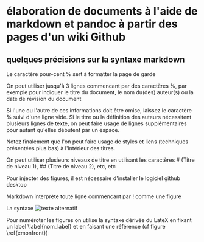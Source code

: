 # élaboration de documents à l'aide de markdown et pandoc à partir des pages d'un wiki Github
## quelques précisions sur la syntaxe markdown

Le caractère pour-cent % sert à formatter la page de garde

On peut utiliser jusqu'à 3 lignes commencant par des caractères %, par exemple pour indiquer le titre du document, le nom du(des) auteur(s) ou la date de révision du document

Si l'une ou l'autre de ces informations doit être omise, laissez le caractère % suivi d'une ligne vide. Si le titre ou la définition des auteurs nécessitent plusieurs lignes de texte, on peut faire usage de lignes supplémentaires pour autant qu'elles débutent par un espace.

Notez finalement que l'on peut faire usage de styles et liens (techniques présentées plus bas) à l'intérieur des titres.

On peut utiliser plusieurs niveaux de titre en utilisant les caractères # (Titre de niveau 1), ## (Titre de niveau 2), etc, etc

Pour injecter des figures, il est nécessaire d'installer le logiciel github desktop

Markdown interprète toute ligne commencant par ! comme une figure

La syntaxe ![texte alternatif](URL_IMAGE "titre optionnel")

Pour numéroter les figures on utilise la syntaxe dérivée du LateX en fixant un label \label{nom_label} et en faisant une référence (cf figure \ref{emonfront})



